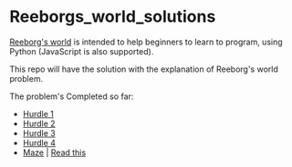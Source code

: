 # Reeborgs_world_solutions
[Reeborg's world](https://reeborg.ca/index_en.html) is intended to help beginners to learn to program, using Python (JavaScript is also supported).

This repo will have the solution with the explanation of Reeborg's world problem.

The problem's Completed so far:
- [Hurdle 1](https://github.com/ashutosh-vaidya/Reeborgs_world_solutions/blob/main/Hurdle%201.py)
- [Hurdle 2](https://github.com/ashutosh-vaidya/Reeborgs_world_solutions/blob/main/Hurdle%202.py)
- [Hurdle 3](https://github.com/ashutosh-vaidya/Reeborgs_world_solutions/blob/main/Hurdle%203.py) 
- [Hurdle 4](https://github.com/ashutosh-vaidya/Reeborgs_world_solutions/blob/main/Hurdle%204.py)
- [Maze](https://github.com/ashutosh-vaidya/Reeborgs_world_solutions/blob/main/Maze.py) | [Read this](https://github.com/ashutosh-vaidya/Reeborgs_world_solutions/blob/main/Maze_README.md)
